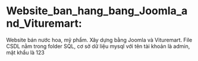 # Website_ban_hang_bang_Joomla_and_Vituremart: 
Website bán nước hoa, mỹ phẩm. Xây dựng bằng Joomla và Vituremart. File CSDL nằm trong folder SQL, cơ sở dữ liệu mysql với tên tài khoản là admin, mật khẩu là 123
